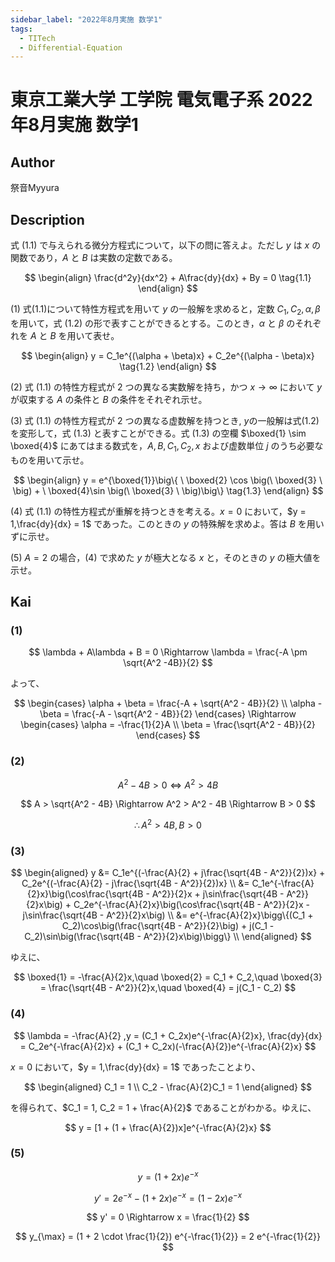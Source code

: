 ```yaml
---
sidebar_label: "2022年8月実施 数学1"
tags:
  - TITech
  - Differential-Equation
---
```

# 東京工業大学 工学院 電気電子系 2022年8月実施 数学1

## **Author**
祭音Myyura

## **Description**
式 $(1.1)$ で与えられる微分方程式について，以下の問に答えよ。ただし $y$ は $x$ の関数であり，$A$ と $B$ は実数の定数である。

$$
\begin{align} 
\frac{d^2y}{dx^2} + A\frac{dy}{dx} + By = 0 \tag{1.1}
\end{align}
$$

(1) 
式(1.1)について特性方程式を用いて $y$ の一般解を求めると，定数 $C_1,C_2,\alpha,\beta$ を用いて，式 $(1.2)$ の形で表すことができるとする。このとき，$\alpha$ と $\beta$ のそれぞれを $A$ と $B$ を用いて表せ。 

$$
\begin{align}
y = C_1e^{(\alpha + \beta)x} + C_2e^{(\alpha - \beta)x} \tag{1.2}
\end{align}
$$

(2)
式 $(1.1)$ の特性方程式が $2$ つの異なる実数解を持ち，かつ $x \rightarrow \infty$ において $y$ が収束する $A$ の条件と $B$ の条件をそれぞれ示せ。

(3)
式 $(1.1)$ の特性方程式が $2$ つの異なる虚数解を持つとき, $y$の一般解は式(1.2)を変形して，式 $(1.3)$ と表すことができる。式 $(1.3)$ の空欄 $\boxed{1} \sim \boxed{4}$ にあてはまる数式を，$A,B,C_1,C_2,x$ および虚数単位 $j$ のうち必要なものを用いて示せ。

$$
\begin{align}
y = e^{\boxed{1}}\big\{ \ \boxed{2} \cos \big(\ \boxed{3} \ \big) + \ \boxed{4}\sin \big(\ \boxed{3} \ \big)\big\} \tag{1.3}
\end{align}
$$

(4)
式 $(1.1)$ の特性方程式が重解を持つときを考える。$x = 0$ において，$y = 1,\frac{dy}{dx} = 1$ であった。このときの $y$ の特殊解を求めよ。答は $B$ を用いずに示せ。 

(5)
$A = 2$ の場合，(4) で求めた $y$ が極大となる $x$ と，そのときの $y$ の極大値を示せ。

## **Kai** 
### (1)

$$
\lambda + A\lambda + B = 0 \Rightarrow \lambda = \frac{-A \pm \sqrt{A^2 -4B}}{2}
$$

よって、

$$
\begin{cases}
    \alpha + \beta = \frac{-A + \sqrt{A^2 - 4B}}{2} \\
    \alpha - \beta = \frac{-A - \sqrt{A^2 - 4B}}{2}
\end{cases} \Rightarrow
\begin{cases}
    \alpha = -\frac{1}{2}A \\
    \beta = \frac{\sqrt{A^2 - 4B}}{2}
\end{cases}
$$

### (2)

$$
A^2 - 4B > 0 \Leftrightarrow A^2 > 4B
$$

$$
A > \sqrt{A^2 - 4B} \Rightarrow A^2 > A^2 - 4B \Rightarrow B > 0
$$

$$
\therefore A^2 > 4B,B > 0
$$

### (3)

$$
\begin{aligned}
y &= C_1e^{(-\frac{A}{2} + j\frac{\sqrt{4B - A^2}}{2})x} + C_2e^{(-\frac{A}{2} - j\frac{\sqrt{4B - A^2}}{2})x} \\
&= C_1e^{-\frac{A}{2}x}\big(\cos\frac{\sqrt{4B - A^2}}{2}x + j\sin\frac{\sqrt{4B - A^2}}{2}x\big) + C_2e^{-\frac{A}{2}x}\big(\cos\frac{\sqrt{4B - A^2}}{2}x - j\sin\frac{\sqrt{4B - A^2}}{2}x\big) \\
&= e^{-\frac{A}{2}x}\bigg\{(C_1 + C_2)\cos\big(\frac{\sqrt{4B - A^2}}{2}\big) + j(C_1 - C_2)\sin\big(\frac{\sqrt{4B - A^2}}{2}x\big)\bigg\} \\
\end{aligned}
$$

ゆえに、

$$
\boxed{1} = -\frac{A}{2}x,\quad \boxed{2} = C_1 + C_2,\quad \boxed{3} = \frac{\sqrt{4B - A^2}}{2}x,\quad \boxed{4} = j(C_1 - C_2)
$$

### (4)

$$
\lambda = -\frac{A}{2} ,y = (C_1 + C_2x)e^{-\frac{A}{2}x}, \frac{dy}{dx} = C_2e^{-\frac{A}{2}x} + (C_1 + C_2x)(-\frac{A}{2})e^{-\frac{A}{2}x}
$$

$x = 0$ において，$y = 1,\frac{dy}{dx} = 1$ であったことより、

$$
\begin{aligned}
C_1 = 1 \\
C_2 - \frac{A}{2}C_1 = 1
\end{aligned}
$$

を得られて、$C_1 = 1, C_2 = 1 + \frac{A}{2}$ であることがわかる。ゆえに、

$$
y = [1 + (1 + \frac{A}{2})x]e^{-\frac{A}{2}x}
$$

### (5)

$$
y = (1 + 2x)e^{-x}
$$

$$
y' = 2e^{-x} - (1 + 2x)e^{-x} = (1 - 2x)e^{-x}
$$

$$
y' = 0 \Rightarrow x = \frac{1}{2}
$$

$$
y_{\max} = (1 + 2 \cdot \frac{1}{2}) e^{-\frac{1}{2}} = 2 e^{-\frac{1}{2}}
$$
